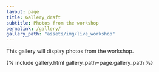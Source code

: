 ```yaml
---
layout: page
title: Gallery_draft
subtitle: Photos from the workshop
permalink: /gallery/
gallery_path: "assets/img/live_workshop"
---
```


This gallery will display photos from the workshop. 

{% include gallery.html gallery_path=page.gallery_path %}
